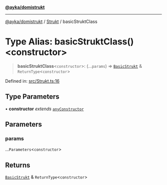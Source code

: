 [**@ayka/domistrukt**](../../../README.md)

***

[@ayka/domistrukt](../../../globals.md) / [Strukt](../README.md) / basicStruktClass

# Type Alias: basicStruktClass()\<constructor\>

> **basicStruktClass**\<`constructor`\>: (...`params`) => [`BasicStrukt`](../../StruktBase/classes/BasicStrukt.md) & `ReturnType`\<`constructor`\>

Defined in: [src/Strukt.ts:16](https://github.com/AndreyMork/domistrukt/blob/8b5cf3c2b6165986c4aa42ad9bdd7f6c43c22c84/src/Strukt.ts#L16)

## Type Parameters

• **constructor** *extends* [`anyConstructor`](../../Types/type-aliases/anyConstructor.md)

## Parameters

### params

...`Parameters`\<`constructor`\>

## Returns

[`BasicStrukt`](../../StruktBase/classes/BasicStrukt.md) & `ReturnType`\<`constructor`\>
